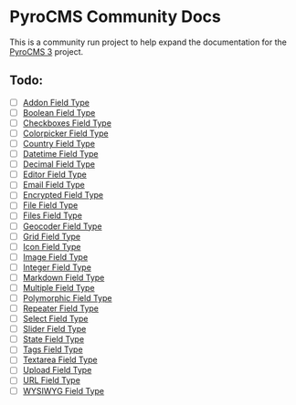 # PyroCMS Community Docs

This is a community run project to help expand the documentation for the [PyroCMS 3](https://pyrocms.com/) project.

## Todo:

- [ ] [Addon Field Type](https://pyrocms.com/documentation/addon-field-type)
- [ ] [Boolean Field Type](https://pyrocms.com/documentation/boolean-field-type)
- [ ] [Checkboxes Field Type](https://pyrocms.com/documentation/checkboxes-field-type)
- [ ] [Colorpicker Field Type](https://pyrocms.com/documentation/colorpicker-field-type/2.2)
- [ ] [Country Field Type](https://pyrocms.com/documentation/country-field-type/2.3)
- [ ] [Datetime Field Type](https://pyrocms.com/documentation/datetime-field-type/3.0)
- [ ] [Decimal Field Type](https://pyrocms.com/documentation/decimal-field-type/2.1)
- [ ] [Editor Field Type](https://pyrocms.com/documentation/editor-field-type/2.3)
- [ ] [Email Field Type](https://pyrocms.com/documentation/email-field-type/2.1)
- [ ] [Encrypted Field Type](https://pyrocms.com/documentation/encrypted-field-type/2.1)
- [ ] [File Field Type](https://pyrocms.com/documentation/file-field-type/2.2)
- [ ] [Files Field Type](https://pyrocms.com/documentation/files-field-type/2.2)
- [ ] [Geocoder Field Type](https://pyrocms.com/documentation/geocoder-field-type/1.1)
- [ ] [Grid Field Type](https://pyrocms.com/documentation/grid-field-type/1.3)
- [ ] [Icon Field Type](https://pyrocms.com/documentation/icon-field-type/1.1)
- [ ] [Image Field Type](https://pyrocms.com/documentation/image-field-type/1.3)
- [ ] [Integer Field Type](https://pyrocms.com/documentation/integer-field-type/2.1)
- [ ] [Markdown Field Type](https://pyrocms.com/documentation/markdown-field-type/2.2)
- [ ] [Multiple Field Type](https://pyrocms.com/documentation/multiple-field-type/2.2)
- [ ] [Polymorphic Field Type](https://pyrocms.com/documentation/polymorphic-field-type/2.1)
- [ ] [Repeater Field Type](https://pyrocms.com/documentation/repeater-field-type/1.3)
- [ ] [Select Field Type](https://pyrocms.com/documentation/select-field-type/2.3)
- [ ] [Slider Field Type](https://pyrocms.com/documentation/slider-field-type/3.0)
- [ ] [State Field Type](https://pyrocms.com/documentation/state-field-type/2.3)
- [ ] [Tags Field Type](https://pyrocms.com/documentation/tags-field-type/2.4)
- [ ] [Textarea Field Type](https://pyrocms.com/documentation/textarea-field-type/2.1)
- [ ] [Upload Field Type](https://pyrocms.com/documentation/upload-field-type/1.2)
- [ ] [URL Field Type](https://pyrocms.com/documentation/url-field-type/2.2)
- [ ] [WYSIWYG Field Type](https://pyrocms.com/documentation/wysiwyg-field-type/2.2)
